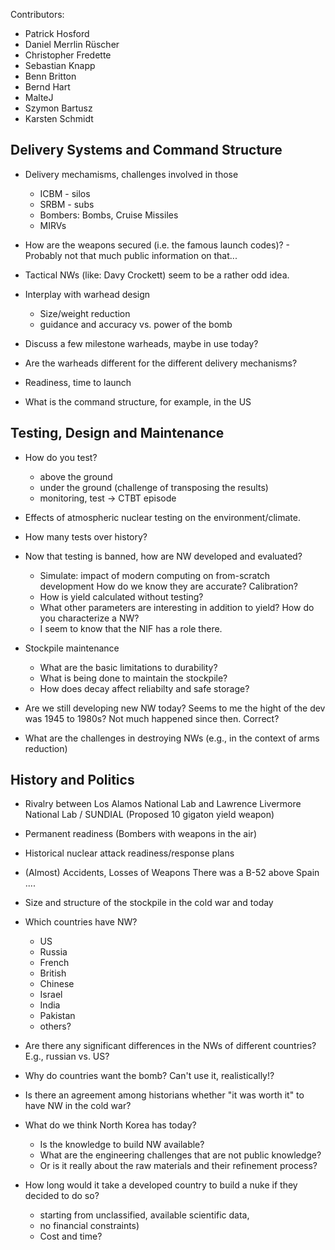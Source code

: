 Contributors:
* Patrick Hosford
* Daniel Merrlin Rüscher
* Christopher Fredette
* Sebastian Knapp
* Benn Britton
* Bernd Hart
* MalteJ 
* Szymon Bartusz
* Karsten Schmidt




Delivery Systems and Command Structure
-------------------------------------------------

* Delivery mechamisms, challenges involved in those
  - ICBM - silos
  - SRBM - subs
  - Bombers: Bombs, Cruise Missiles
  - MIRVs

* How are the weapons secured (i.e. the famous launch codes)? - Probably not that much public information on that...
  
* Tactical NWs (like: Davy Crockett) seem to be a rather odd idea.

* Interplay with warhead design
  - Size/weight reduction
  - guidance and accuracy vs. power of the bomb

* Discuss a few milestone warheads, maybe in use today?

* Are the warheads different for the different delivery mechanisms?

* Readiness, time to launch

* What is the command structure, for example, in the US




Testing, Design and Maintenance
--------------------------------------------------
* How do you test?
  - above the ground
  - under the ground (challenge of transposing the results)
  - monitoring, test -> CTBT episode

* Effects of atmospheric nuclear testing on the environment/climate.

* How many tests over history?  

* Now that testing is banned, how are NW developed and evaluated?
  - Simulate: impact of modern computing on from-scratch development 
    How do we know they are accurate? Calibration?
  - How is yield calculated without testing? 
  - What other parameters are interesting in addition to yield?
    How do you characterize a NW?
  - I seem to know that the NIF has a role there.

* Stockpile maintenance
  - What are the basic limitations to durability?
  - What is being done to maintain the stockpile?
  - How does decay affect reliabilty and safe storage?
  
* Are we still developing new NW today?
  Seems to me the hight of the dev was 1945 to 1980s?
  Not much happened since then. Correct?  

* What are the challenges in destroying NWs 
  (e.g., in the context of arms reduction)

History and Politics
-------------------------------------------------
* Rivalry between Los Alamos National Lab and Lawrence Livermore National Lab / SUNDIAL (Proposed 10 gigaton yield weapon)
* Permanent readiness (Bombers with weapons in the air)
* Historical nuclear attack readiness/response plans

* (Almost) Accidents, Losses of Weapons
  There was a B-52 above Spain ....

* Size and structure of the stockpile in the cold war and today

* Which countries have NW?
  - US
  - Russia
  - French
  - British
  - Chinese
  - Israel
  - India
  - Pakistan
  - others?

* Are there any significant differences in the NWs of different countries? 
  E.g., russian vs. US?

* Why do countries want the bomb? Can't use it, realistically!?

* Is there an agreement among historians whether "it was worth it" to 
  have NW in the cold war? 

* What do we think North Korea has today?
  - Is the knowledge to build NW available?  
  - What are the engineering challenges that are not public knowledge?
  - Or is it really about the raw materials and their refinement process?
  
* How long would it take a developed country to build a nuke
  if they decided to do so?
  - starting from unclassified, available scientific data, 
  - no financial constraints)
  - Cost and time?

 
 
  


